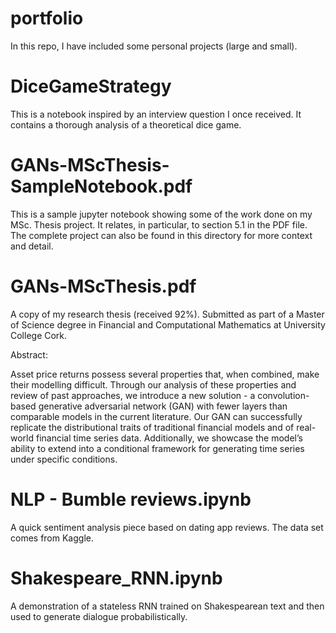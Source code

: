 # portfolio

In this repo, I have included some personal projects (large and small).

# DiceGameStrategy

This is a notebook inspired by an interview question I once received. It contains a thorough analysis of a theoretical dice game.

# GANs-MScThesis-SampleNotebook.pdf

This is a sample jupyter notebook showing some of the work done on my MSc. Thesis project. It relates, in particular, to section 5.1 in the PDF file. The complete project can also be found in this directory for more context and detail.

# GANs-MScThesis.pdf

A copy of my research thesis (received 92%). Submitted as part of a Master of Science degree in Financial and Computational Mathematics at University College Cork. 

Abstract:

Asset price returns possess several properties that, when combined, make their modelling difficult.
Through our analysis of these properties and review of past approaches, we introduce a new solution - a
convolution-based generative adversarial network (GAN) with fewer layers than comparable models in the
current literature. Our GAN can successfully replicate the distributional traits of traditional financial
models and of real-world financial time series data. Additionally, we showcase the model’s ability to
extend into a conditional framework for generating time series under specific conditions.

# NLP - Bumble reviews.ipynb

A quick sentiment analysis piece based on dating app reviews. The data set comes from Kaggle.

# Shakespeare_RNN.ipynb

A demonstration of a stateless RNN trained on Shakespearean text and then used to generate dialogue probabilistically.

